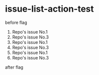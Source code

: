 # issue-list-action-test

before flag
<!--START_SECTION:activity-->
1. Repo's issue No.1
2. Repo's issue No.3
1. Repo's issue No.1
2. Repo's issue No.3
1. Repo's issue No.1
2. Repo's issue No.3
<!--END_SECTION:activity-->
after flag
